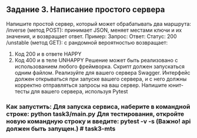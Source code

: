 ## Задание 3. Написание простого сервера
Напишите простой сервер, который может обрабатывать два маршрута:
/inverse (метод POST): принимает JSON, меняет местами ключи и их значения, и возвращает ответ.
Пример:
Запрос:
Ответ:
Статус: 200
/unstable (метод GET): с рандомной вероятностью возвращает:
1. Код 200 и в ответе HAPPY
2. Код 400 и в теле UNHAPPY
Решение может быть реализовано с использованием любого фреймворка. Скрипт должен запускаться одним файлом.
Реализуйте для вашего сервера Swagger. Интерфейс должен открываться при запуске вашего сервера, и с него должны корректно отправляться запросы на ваш сервер.
Напишите юнит-тесты для вашего сервера, используя Pytest
### Как запустить: Для запуска сервиса, наберите в командной строке: python task3/main.py Для тестирования, откройте новую командную строку и введите: pytest -v -s (Важно! api должен быть запущен.) # task3-mts
